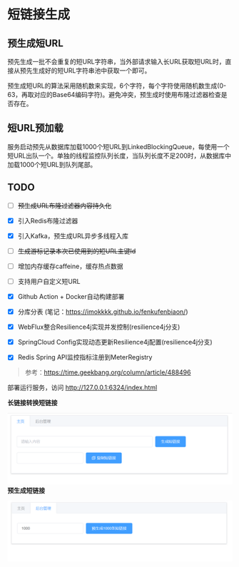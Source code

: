 # 短链接生成

## 预生成短URL

预先生成一批不会重复的短URL字符串，当外部请求输入长URL获取短URL时，直接从预先生成好的短URL字符串池中获取一个即可。

预生成短URL的算法采用随机数来实现，6个字符，每个字符使用随机数生成(0-63，再取对应的Base64编码字符)。避免冲突，预生成时使用布隆过滤器检查是否存在。

## 短URL预加载

服务启动预先从数据库加载1000个短URL到LinkedBlockingQueue，每使用一个短URL出队一个。单独的线程监控队列长度，当队列长度不足200时，从数据库中加载1000个短URL到队列尾部。

## TODO

- [ ] ~~预生成URL布隆过滤器内容持久化~~
- [x] 引入Redis布隆过滤器
- [x] 引入Kafka，预生成URL异步多线程入库
- [ ] ~~生成游标记录本次已使用到的短URL主键Id~~
- [ ] 增加内存缓存caffeine，缓存热点数据
- [ ] 支持用户自定义短URL
- [x] Github Action + Docker自动构建部署
- [x] 分库分表 (笔记：https://imokkkk.github.io/fenkufenbiaon/)
- [x] WebFlux整合Resilience4j实现并发控制(resilience4j分支)
- [x] SpringCloud Config实现动态更新Resilience4j配置(resilience4j分支)
- [x] Redis Spring API监控指标注册到MeterRegistry

  

> 参考：https://time.geekbang.org/column/article/488496



部署运行服务，访问 http://127.0.0.1:6324/index.html

**长链接转换短链接**

![长链接转换短链接](img/image-20220506162739059.png)**预生成短链接**

![预生成短链接](img/image-20220506162822750.png)

